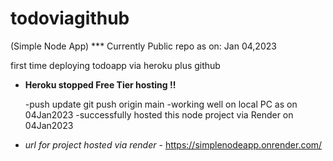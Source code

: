 # todoviagithub

(Simple Node App)
\*\*\* Currently Public repo as on: Jan 04,2023

first time deploying todoapp via heroku plus github

- **Heroku stopped Free Tier hosting !!**

  -push update git push origin main
  -working well on local PC as on 04Jan2023
  -successfully hosted this node project via Render on 04Jan2023

- _url for project hosted via render_ - https://simplenodeapp.onrender.com/
